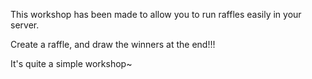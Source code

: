 This workshop has been made to allow you to run raffles easily in your server. 

Create a raffle, and draw the winners at the end!!!

It's quite a simple workshop~ 